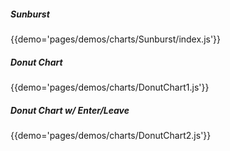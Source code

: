 ##### Sunburst
{{demo='pages/demos/charts/Sunburst/index.js'}}

##### Donut Chart
{{demo='pages/demos/charts/DonutChart1.js'}}

##### Donut Chart w/ Enter/Leave
{{demo='pages/demos/charts/DonutChart2.js'}}
